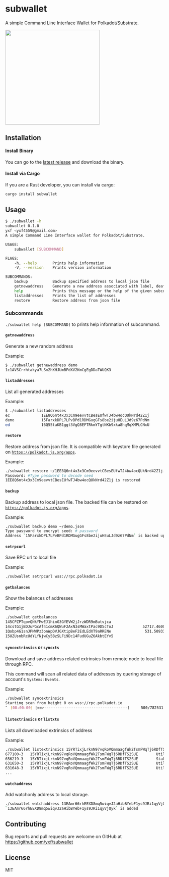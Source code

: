 # subwallet

A simple Command Line Interface Wallet for Polkadot/Substrate.

<img src="https://raw.githubusercontent.com/w3f/Open-Grants-Program/master/src/web3%20foundation%20grants_black.jpg" width="300px">


## Installation

#### Install Binary

You can go to the [latest release](https://github.com/yxf/subwallet/releases) and download the binary.

#### Install via Cargo

If you are a Rust developer, you can install via cargo:
```bash
cargo install subwallet
```


## Usage

```bash
$ ./subwallet -h
subwallet 0.1.0
yxf <yxf4559@gmail.com>
A simple Command Line Interface wallet for Polkadot/Substrate.

USAGE:
    subwallet [SUBCOMMAND]

FLAGS:
    -h, --help       Prints help information
    -V, --version    Prints version information

SUBCOMMANDS:
    backup           Backup specified address to local json file
    getnewaddress    Generate a new address associated with label, deafult cryptography is sr25519
    help             Prints this message or the help of the given subcommand(s)
    listaddresses    Prints the list of addresses
    restore          Restore address from json file
```

### Subcommands

`./subwallet help [SUBCOMMAND]` to prints help information of subcommand.

#### `getnewaddress`

Generate a new random address

Example:

```bash
$ ./subwallet getnewaddress demo
1c1AVSCrrhtakya7LSm2hXHJUmBFdXV2KmCgEgDDaTWUQK3
```


#### `listaddresses`

List all generated addresses

Example:
``` bash
$ ./subwallet listaddresses
ec              1EE8Q6nt4x3x3Cm9eevvtCBesEUfwTJ4bw4ocQUkNrd42Z1j        ecdsa
demo            15FarxkDPL7LPvBPd1RDMGugGFs8be2ijuHEuLJd9z67PdNm        sr25519
ed              16Q55taKB1ggt3VgQ8EFTRkmYTgtNKb9xka8hqMqXMPLCNxU        ed25519
```

#### `restore`

Restore address from json file. It is compatible with keystore file generated on [`https://polkadot.js.org/apps`](https://polkadot.js.org/apps).

Example:
``` bash
./subwallet restore ~/1EE8Q6nt4x3x3Cm9eevvtCBesEUfwTJ4bw4ocQUkNrd42Z1j.json
Password: #Type password to decode seed
1EE8Q6nt4x3x3Cm9eevvtCBesEUfwTJ4bw4ocQUkNrd42Z1j is restored
```
#### `backup` 

Backup address to local json file. The backed file can be restored on [`https://polkadot.js.org/apps`](https://polkadot.js.org/apps).

Example:
``` bash
./subwallet backup demo ~/demo.json
Type password to encrypt seed: # password
Address `15FarxkDPL7LPvBPd1RDMGugGFs8be2ijuHEuLJd9z67PdNm` is backed up to file `~/demo.json`
```

#### `setrpcurl`
Save RPC url to local file

Example:
```bash
./subwallet setrpcurl wss://rpc.polkadot.io
```

#### `getbalances`
Show the balances of addresses

Example:
```bash
./subwallet getbalances
145CPZPTqovQNkYMwEJ1himG3GYEVW2jJrzWDR9mButvjca                              0 DOT
14cstG1jBDJuPGcAf41cmX6QWuF2AxN3sMWaxtPac9D5cToJ             52717.460021565876 DOT
1Qobp4G1snJPNWPz3onWpDVJGXtipBeF2EdLEdXT9aRRENe               531.509335187554 DOT
15UZUsnbRcUdYLfNjwCy5BzSLFi9Dc14FudUGuZ6AkbtEYv5                              0 DOT
```

#### `syncextrinsics` or `syncxts`
Download and save address related extrinsics from remote node to local file through RPC.

This command will scan all related data of addresses by quering storage of account's `System::Events`.

Example:
```bash
./subwallet syncextrinsics
Starting scan from height 0 on wss://rpc.polkadot.io
⠁ [00:00:00] [==>-------------------------------------]     500/782531
```

#### `listextrinsics` or `listxts`
Lists all downloaded extrinsics of address

Example:
```bash
./subwallet listextrinsics 15YRTixjLrknN97vqRoVQmmaagfWk2TsmFWqTj6RDfTS2SUE
677100-3   15YRTixjLrknN97vqRoVQmmaagfWk2TsmFWqTj6RDfTS2SUE        Utility::batch                 ✅
656219-3   15YRTixjLrknN97vqRoVQmmaagfWk2TsmFWqTj6RDfTS2SUE        Staking::payout_stakers        ❌
631650-3   15YRTixjLrknN97vqRoVQmmaagfWk2TsmFWqTj6RDfTS2SUE        Utility::batch                 ✅
631648-3   15YRTixjLrknN97vqRoVQmmaagfWk2TsmFWqTj6RDfTS2SUE        Utility::batch                 ✅
...
```

#### `watchaddress`
Add watchonly address to local storage.
```bash
./subwallet watchaddress 13EAmr66rhEEXD8mq5wiqvJ2aHibBYebF1ys9JRi1qyVjQyk
`13EAmr66rhEEXD8mq5wiqvJ2aHibBYebF1ys9JRi1qyVjQyk` is added
```



## Contributing
Bug reports and pull requests are welcome on GitHub at https://github.com/yxf/subwallet


## License
MIT
